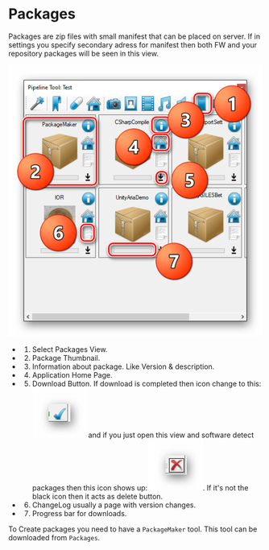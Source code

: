 # Packages

Packages are zip files with small manifest that can be placed on server.
If in settings you specify secondary adress for manifest then both FW and your repository packages will be seen in this view.

![github pages](_images/16.png)

- 1. Select Packages View.
- 2. Package Thumbnail.
- 3. Information about package. Like Version & description.
- 4. Application Home Page.
- 5. Download Button. If download is completed then icon change to this: ![github pages](_images/18.png) and if you just open this view and software detect packages then this icon shows up: ![github pages](_images/17.png). If it's not the black icon then it acts as delete button.
- 6. ChangeLog usually a page with version changes.
- 7. Progress bar for downloads.

To Create packages you need to have a `PackageMaker` tool. This tool can be downloaded from `Packages`.